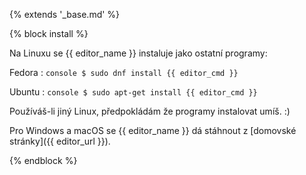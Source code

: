 {% extends '_base.md' %}

{% block install %}

Na Linuxu se {{ editor_name }} instaluje jako ostatní programy:

Fedora
:   ```console
    $ sudo dnf install {{ editor_cmd }}
    ```

Ubuntu
:   ```console
    $ sudo apt-get install {{ editor_cmd }}
    ```

Používáš-li jiný Linux, předpokládám že programy instalovat umíš. :)

Pro Windows a macOS se {{ editor_name }} dá stáhnout z [domovské stránky]({{ editor_url }}).

{% endblock %}

